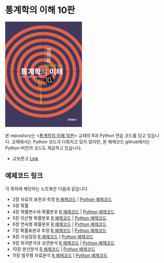# 통계학의 이해 10판 
![cover](2308160001_M1.jpg)

본 repository는 <[통계학의 이해 10판]([https://tensorflow.blog/kerasdl2/](http://www.yulgokbooks.co.kr/shop/book.php?ptype=view&prdcode=2308160001&catcode=&page=1&&grp=new))> 교재의 R과 Python 연습 코드를 담고 있습니다. 교재에서는 Python 코드가 다뤄지고 있지 않지만, 본 예제코드 github에서는 Python 버전의 코드도 제공하고 있습니다.

- 교보문고 [Link](https://product.kyobobook.co.kr/detail/S000208572891)

## 예제코드 링크
각 목차에 해당하는 노트북은 다음과 같습니다.

* 2장 자료의 표현과 측정 [R 예제코드](/ch2/2_9_R_prac.ipynb) | [Python 예제코드](/ch2/2_10_python_prac.ipynb)
* 3장 확률 
* 4장 확률변수와 확률분포 [R 예제코드](/ch4/4_9_R_prac.ipynb) | [Python 예제코드](/ch4/4_10_python_prac.ipynb)
* 5장 이산형 확률분포 [R 예제코드](/ch4/4_9_R_prac.ipynb) | [Python 예제코드](/ch4/4_10_python_prac.ipynb)
* 6장 연속형 확률분포 [R 예제코드](/ch5/5_8_R_prac.ipynb) | [Python 예제코드](/ch5/5_9_python_prac.ipynb)
* 7장 확률표본과 추정 [R 예제코드](/ch6/6_6_R_prac.ipynb) | [Python 예제코드](/ch6/6_7_python_prac.ipynb)
* 8장 가설검정 [R 예제코드](/ch8/8_10_R_prac.ipynb) | [Python 예제코드](/ch8/8_11_python_prac.ipynb)
* 9장 회귀분석과 상관분석 [R 예제코드](/ch9/9_7_R_prac.ipynb) | [Python 예제코드](/ch9/9_8_python_prac.ipynb)
* 10장 분산분석 [R 예제코드](/ch10/10_5_R_prac.ipynb) | [Python 예제코드](/ch10/10_6_python_prac.ipynb)
* 11장 범주형 자료분석 [R 예제코드](/ch11/11_5_R_prac.ipynb) | [Python 예제코드](/ch11/11_6_python_prac.ipynb)
